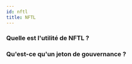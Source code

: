 ```yaml
---
id: nftl
title: NFTL
---
```


### Quelle est l'utilité de NFTL ?

### Qu'est-ce qu'un jeton de gouvernance ?
